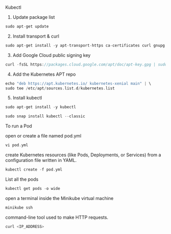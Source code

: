 Kubectl 

1. Update package list
~~~groovy
sudo apt-get update
~~~
2. Install transport & curl
~~~groovy
sudo apt-get install -y apt-transport-https ca-certificates curl gnupg
~~~
 3. Add Google Cloud public signing key
~~~groovy
curl -fsSL https://packages.cloud.google.com/apt/doc/apt-key.gpg | sudo apt-key add -
~~~
4. Add the Kubernetes APT repo
~~~groovy
echo "deb https://apt.kubernetes.io/ kubernetes-xenial main" | \
sudo tee /etc/apt/sources.list.d/kubernetes.list
~~~


 5. Install kubectl
~~~groovy
sudo apt-get install -y kubectl
~~~
~~~groovy
sudo snap install kubectl --classic
~~~

To run a Pod 

 open or create a file named pod.yml
~~~groovy
vi pod.yml

~~~
 create Kubernetes resources (like Pods, Deployments, or Services) from a configuration file written in YAML.
~~~groovy
kubectl create -f pod.yml
~~~

 List all the pods 
 ~~~groovy
kubectl get pods -o wide

~~~

open a terminal inside the Minikube virtual machine
 ~~~groovy
minikube ssh

 ~~~

 command-line tool used to make HTTP requests.
 ~~~groovy
curl <IP_ADDRESS>

~~~

